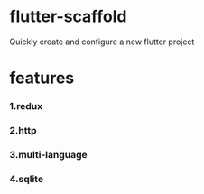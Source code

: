 # flutter-scaffold

Quickly create and configure a new flutter project

# features
### 1.redux
### 2.http
### 3.multi-language
### 4.sqlite

